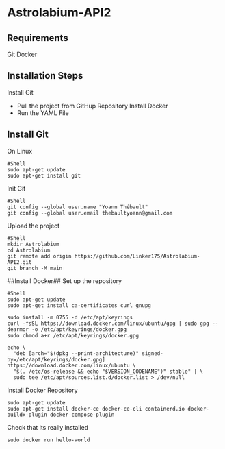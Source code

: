 # Astrolabium-API2

## Requirements
Git 
Docker

## Installation Steps
Install Git
- Pull the project from GitHup Repository
Install Docker
- Run the YAML File

## Install Git 

On Linux
```
#Shell
sudo apt-get update
sudo apt-get install git
```
Init Git
```
#Shell
git config --global user.name "Yoann Thébault"
git config --global user.email thebaultyoann@gmail.com
```

Upload the project 
```
#Shell 
mkdir Astrolabium
cd Astrolabium
git remote add origin https://github.com/Linker175/Astrolabium-API2.git
git branch -M main
```

##Install Docker##
Set up the repository
```
#Shell
sudo apt-get update
sudo apt-get install ca-certificates curl gnupg
```
```
sudo install -m 0755 -d /etc/apt/keyrings
curl -fsSL https://download.docker.com/linux/ubuntu/gpg | sudo gpg --dearmor -o /etc/apt/keyrings/docker.gpg
sudo chmod a+r /etc/apt/keyrings/docker.gpg
```
```
echo \
  "deb [arch="$(dpkg --print-architecture)" signed-by=/etc/apt/keyrings/docker.gpg] https://download.docker.com/linux/ubuntu \
  "$(. /etc/os-release && echo "$VERSION_CODENAME")" stable" | \
  sudo tee /etc/apt/sources.list.d/docker.list > /dev/null
```
Install Docker Repository
```
sudo apt-get update
sudo apt-get install docker-ce docker-ce-cli containerd.io docker-buildx-plugin docker-compose-plugin
```
Check that its really installed 
```
sudo docker run hello-world
```